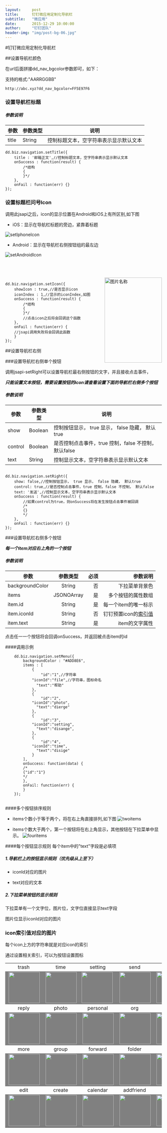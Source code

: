 ```yaml
---
layout:     post
title:      钉钉微应用定制化导航栏
subtitle:   "微应用"
date:       2015-12-29 10:00:00
author:     "钉钉团队"
header-img: "img/post-bg-06.jpg"
---
```


#钉钉微应用定制化导航栏

##设置导航栏颜色

在url后面拼接dd_nav_bgcolor参数即可，如下：

支持的格式:"AARRGGBB"

```
http://abc.xyz?dd_nav_bgcolor=FF5E97F6

```

### 设置导航栏标题

##### 参数说明

参数 | 参数类型 | 说明
----- | ----- | -----
title | String | 控制标题文本，空字符串表示显示默认文本

```
dd.biz.navigation.setTitle({
    title : '邮箱正文',//控制标题文本，空字符串表示显示默认文本
    onSuccess : function(result) {
        /*结构
        {
        }*/
    },
    onFail : function(err) {}
});
```

### 设置标题栏问号Icon
调用此jsapi之后，icon的显示位置在Android和iOS上有所区别,如下图

- iOS：显示在导航栏标题的旁边，紧靠着标题

![setIphoneIcon](https://img.alicdn.com/tps/TB1OSu5LXXXXXbiXFXXXXXXXXXX-325-61.jpg)

- Android：显示在导航栏右侧按钮组的最左边

![setAndroidIcon](https://img.alicdn.com/tps/TB15SO.LXXXXXcWXpXXXXXXXXXX-325-59.jpg)

<br />
<br />
<br />

<img src="https://img.alicdn.com/tps/TB16nmYKVXXXXXiXFXXXXXXXXXX-184-274.jpg" width = "184" height = "274" alt="图片名称" align=right />


```
dd.biz.navigation.setIcon({
    showIcon : true,//是否显示icon
    iconIndex : 1,//显示的iconIndex,如图
    onSuccess : function(result) {
        /*结构
        {
        }*/
        //点击icon之后将会回调这个函数
    },
    onFail : function(err) {
    //jsapi调用失败将会回调此函数
    }
});
```





##设置导航栏右侧

###设置导航栏右侧单个按钮

调用jsapi-setRight可以设置导航栏最右侧按钮的文字，并且接收点击事件，

***只能设置文本按钮，需要设置按钮的icon请查看设置下面的导航栏右侧多个按钮***

##### 参数说明

参数 | 参数类型 | 说明
----- | ----- | -----
show | Boolean | 控制按钮显示， true 显示， false 隐藏， 默认true
control | Boolean | 是否控制点击事件，true 控制，false 不控制， 默认false
text | String | 控制显示文本，空字符串表示显示默认文本

```

dd.biz.navigation.setRight({
    show: false,//控制按钮显示， true 显示， false 隐藏， 默认true
    control: true,//是否控制点击事件，true 控制，false 不控制， 默认false
    text: '发送',//控制显示文本，空字符串表示显示默认文本
    onSuccess : function(result) {
        //如果control为true，则onSuccess将在发生按钮点击事件被回调
        /*
        {}
        */
    },
    onFail : function(err) {}
});

```
###设置导航栏右侧多个按钮

***每一个item对应右上角的一个按钮***
##### 参数说明

| 参数        | 参数类型         | 必须  | 参数说明|
| ------------- |:-------------:| -----:| -----:|
| backgroundColor| String | 否 | 下拉菜单背景色|
| items      | JSONOArray     |   是 | 多个按钮的属性数组|
| item.id |  String      |    是 | 每一个item的唯一标示 |
| item.iconId | String      |    否 | 钉钉预置icon的[索引值](#iconIndex)|
| item.text | String      |    是 | item的文字属性|


点击任一一个按钮将会回调onSuccess，并返回被点击item的id

####调用示例

```
    dd.biz.navigation.setMenu({
        backgroundColor : "#ADD8E6",
        items : [
            {
                "id":"1",//字符串
            "iconId":"file",//字符串，图标命名
              "text":"帮助"
            },
            {
                "id":"2",
            "iconId":"photo",
              "text":"dierge"
            },
            {
                "id":"3",
            "iconId":"setting",
              "text":"disange",
            },
            {
                "id":"4",
            "iconId":"time",
              "text":"disige"
            }
        ],
        onSuccess: function(data) {
        /*
        {"id":"1"}
        */
        },
        onFail: function(err) {
        }
    });
    
```



####多个按钮排序规则
- items个数小于等于两个，将在右上角直接排列,如下图
![twoitems](https://img.alicdn.com/tps/TB1WryiLXXXXXaOXpXXXXXXXXXX-540-357.jpg)

- items个数大于两个，第一个按钮将在右上角显示，其他按钮在下拉菜单中显示。
![fouritems](https://img.alicdn.com/tps/TB1Fg9dLXXXXXcwXpXXXXXXXXXX-540-344.jpg)

####每个按钮显示规则
每个item中的"text"字段是必填项


##### 1.导航栏上的按钮显示规则（优先级从上至下）

<!-- - url对应的图标
 -->
- iconId对应的图片

- text对应的文本

##### 2.下拉菜单按钮的显示规则

下拉菜单有一个文字位，图片位，文字位直接显示text字段

图片位显示iconId对应的图片

<!-- - url对应的图标

- iconId对应的图片
 -->

<!-- 
####少于等于两个按钮-示意图
![twoitems](https://img.alicdn.com/tps/TB1WryiLXXXXXaOXpXXXXXXXXXX-540-357.jpg)

####大于两个按钮- 示意图
![fouritems](https://img.alicdn.com/tps/TB1Fg9dLXXXXXcwXpXXXXXXXXXX-540-344.jpg)
 -->

### <span id = "iconIndex">icon索引值对应的图片</span>

每个icon上方的字符串就是对应icon的索引

通过设置相关索引，可以为按钮设置图标
<table>
<tr > 
    <td style="text-align:center;">trash</td> 
    <td style="text-align:center;">time</td> 
    <td style="text-align:center;">setting</td> 
    <td style="text-align:center;">send</td> 
    <td style="text-align:center;">scan</td> 
</tr >
<tr style="background-color:gray"> 
    <td><img  src="https://img.alicdn.com/tps/TB1U10ZLXXXXXbTXVXXXXXXXXXX-40-40.png" width=100 height=100 ALIGN=right></td> 
    <td><img src="https://img.alicdn.com/tps/TB1Mbh3LXXXXXXAXVXXXXXXXXXX-40-40.png" width=100 height=100 ALIGN=right></td>
    <td><img src="https://img.alicdn.com/tps/TB1Cz4YLXXXXXcKXVXXXXXXXXXX-40-40.png" width=100 height=100 ALIGN=ri100ght></td>
    <td><img src="https://img.alicdn.com/tps/TB1e9d0LXXXXXbkXVXXXXXXXXXX-48-48.png" width=100 height=100 ALIGN=right></td>
    <td><img src="https://img.alicdn.com/tps/TB1Tfd8LXXXXXbDXFXXXXXXXXXX-40-40.png" width=100 height=100 ALIGN=right></td>
</tr >
<tr > 
    <td style="text-align:center;">reply</td> 
    <td style="text-align:center;">photo</td> 
    <td style="text-align:center;">personal</td> 
    <td style="text-align:center;">org</td> 
    <td style="text-align:center;">ok</td> 
</tr >
<tr style="background-color:gray"> 
    <td><img src="https://img.alicdn.com/tps/TB1p09nLXXXXXXAXXXXXXXXXXXX-48-48.png" width=100 height=100 ALIGN=right></td> 
    <td><img src="https://img.alicdn.com/tps/TB1KdqaLXXXXXXgXFXXXXXXXXXX-40-40.png" width=100 height=100 ALIGN=right></td>
    <td><img src="https://img.alicdn.com/tps/TB1w81gLXXXXXXDXpXXXXXXXXXX-40-40.png" width=100 height=100 ALIGN=right></td>
    <td><img src="https://img.alicdn.com/tps/TB1BEpYLXXXXXcdXVXXXXXXXXXX-48-48.png" width=100 height=100 ALIGN=right></td>
    <td><img src="https://img.alicdn.com/tps/TB1Qkt.LXXXXXakXFXXXXXXXXXX-48-48.png" width=100 height=100 ALIGN=right></td>
</tr >
<tr > 
    <td style="text-align:center;">more</td> 
    <td style="text-align:center;">group</td> 
    <td style="text-align:center;">forward</td> 
    <td style="text-align:center;">folder</td> 
    <td style="text-align:center;">file</td> 
</tr >
<tr style="background-color:gray"> 
    <td><img src="https://img.alicdn.com/tps/TB17xanLXXXXXapXXXXXXXXXXXX-40-40.png" width=100 height=100 ALIGN=right></td> 
    <td><img src="https://img.alicdn.com/tps/TB1H142LXXXXXaiXVXXXXXXXXXX-40-40.png" width=100 height=100 ALIGN=right></td>
    <td><img src="https://img.alicdn.com/tps/TB1lsl9LXXXXXbgXFXXXXXXXXXX-40-40.png" width=100 height=100 ALIGN=right></td>
    <td><img src="https://img.alicdn.com/tps/TB1Ge01LXXXXXa1XVXXXXXXXXXX-40-40.png" width=100 height=100 ALIGN=right></td>
    <td><img src="https://img.alicdn.com/tps/TB1wQOfLXXXXXaoXpXXXXXXXXXX-40-40.png" width=100 height=100 ALIGN=right></td>
</tr >
<tr > 
    <td style="text-align:center;">edit</td> 
    <td style="text-align:center;">create</td> 
    <td style="text-align:center;">calendar</td> 
    <td style="text-align:center;">addfriend</td> 
    <td style="text-align:center;">add</td> 
</tr >
<tr style="background-color:gray"> 
    <td><img src="https://img.alicdn.com/tps/TB14HSnLXXXXXanXXXXXXXXXXXX-40-40.png" width=100 height=100 ALIGN=right></td> 
    <td><img src="https://img.alicdn.com/tps/TB1OCigLXXXXXXZXpXXXXXXXXXX-48-48.png" width=100 height=100 ALIGN=right></td>
    <td><img src="https://img.alicdn.com/tps/TB1pi41LXXXXXaRXVXXXXXXXXXX-40-40.png" width=100 height=100 ALIGN=right></td>
    <td><img src="https://img.alicdn.com/tps/TB1cut5LXXXXXc2XFXXXXXXXXXX-40-40.png" width=100 height=100 ALIGN=right></td>
    <td><img src="https://img.alicdn.com/tps/TB1GN0VLXXXXXXVaXXXXXXXXXXX-40-40.png" width=100 height=100 ALIGN=right></td>
</tr >
</table>






